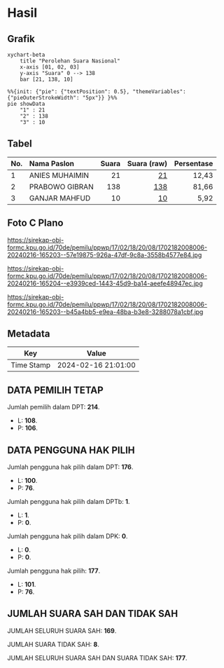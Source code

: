 # Hasil

## Grafik

```mermaid
xychart-beta
    title "Perolehan Suara Nasional"
    x-axis [01, 02, 03]
    y-axis "Suara" 0 --> 138
    bar [21, 138, 10]
```

```mermaid
%%{init: {"pie": {"textPosition": 0.5}, "themeVariables": {"pieOuterStrokeWidth": "5px"}} }%%
pie showData
    "1" : 21
    "2" : 138
    "3" : 10
```

## Tabel

| No. | Nama Paslon    | Suara | Suara (raw) | Persentase |
|:--- |:-------------- | -----:| -----------:| ----------:|
| 1   | ANIES MUHAIMIN | 21    | [21][p-1]   | 12,43      |
| 2   | PRABOWO GIBRAN | 138   | [138][p-2]  | 81,66      |
| 3   | GANJAR MAHFUD  | 10    | [10][p-3]   | 5,92       |


[p-1]: https://github.com/gigit-pemilu/pemilu-2024/blob/main/pilpres/hitung-suara/sub/17-bengkulu/sub/02-rejang-lebong/sub/18-curup-selatan/sub/2008-pungguk-lalang/sub/006-tps/sub/paslon-1.txt
[p-2]: https://github.com/gigit-pemilu/pemilu-2024/blob/main/pilpres/hitung-suara/sub/17-bengkulu/sub/02-rejang-lebong/sub/18-curup-selatan/sub/2008-pungguk-lalang/sub/006-tps/sub/paslon-2.txt
[p-3]: https://github.com/gigit-pemilu/pemilu-2024/blob/main/pilpres/hitung-suara/sub/17-bengkulu/sub/02-rejang-lebong/sub/18-curup-selatan/sub/2008-pungguk-lalang/sub/006-tps/sub/paslon-3.txt

## Foto C Plano

https://sirekap-obj-formc.kpu.go.id/70de/pemilu/ppwp/17/02/18/20/08/1702182008006-20240216-165203--57e19875-926a-47df-9c8a-3558b4577e84.jpg

https://sirekap-obj-formc.kpu.go.id/70de/pemilu/ppwp/17/02/18/20/08/1702182008006-20240216-165204--e3939ced-1443-45d9-ba14-aeefe48947ec.jpg

https://sirekap-obj-formc.kpu.go.id/70de/pemilu/ppwp/17/02/18/20/08/1702182008006-20240216-165203--b45a4bb5-e9ea-48ba-b3e8-3288078a1cbf.jpg


## Metadata

| Key        | Value               |
| ---------- | ------------------- |
| Time Stamp | 2024-02-16 21:01:00 |


## DATA PEMILIH TETAP

Jumlah pemilih dalam DPT: **214**.
 * L: **108**.
 * P: **106**.

## DATA PENGGUNA HAK PILIH

Jumlah pengguna hak pilih dalam DPT: **176**.
 * L: **100**.
 * P: **76**.

Jumlah pengguna hak pilih dalam DPTb: **1**.
 * L: **1**.
 * P: **0**.

Jumlah pengguna hak pilih dalam DPK: **0**.
 * L: **0**.
 * P: **0**.

Jumlah pengguna hak pilih: **177**.
 * L: **101**.
 * P: **76**.

## JUMLAH SUARA SAH DAN TIDAK SAH

JUMLAH SELURUH SUARA SAH: **169**.

JUMLAH SUARA TIDAK SAH: **8**.

JUMLAH SELURUH SUARA SAH DAN SUARA TIDAK SAH: **177**.


